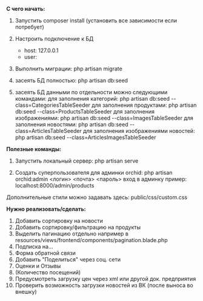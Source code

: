 **С чего начать:**
1. Запустить composer install (установить все зависимости если потребует)

2. Настроить подключение к БД 
   - host: 127.0.0.1
   - user: 
3. Выполнить миграции: php artisan migrate

4. засеять БД полностью: php artisan db:seed

5. засеять БД данными по отдельности можно следующими командами:
   для заполнения категорий:
     php artisan db:seed --class=CategoriesTableSeeder
   для заполнения продуктами:
     php artisan db:seed --class=ProductsTableSeeder
   для заполнения изображениями:
     php artisan db:seed --class=ImagesTableSeeder
   для заполнения новостями:
     php artisan db:seed --class=ArticlesTableSeeder
   для заполнения изображениями новостей:
     php artisan db:seed --class=ArticlesImagesTableSeeder


**Полезные команды:**

1. Запустить локальный сервер:
    php artisan serve

2. Создать суперпользователя для админки orchid: 
    php artisan orchid:admin <логин> <почта> <пароль>
    вход в админку пример: localhost:8000/admin/products


Дополнительные стили можно задавать здесь: public/css/custom.css


**Нужно реализовать/сделать:**


1. Добавить сортировку на новости
2. Добавить сортировку/фильтрацию на продукты
3. Выделить пагинацию отдельно например в resources/views/frontend/components/pagination.blade.php
4. Подписка на...
5. Форма обратной связи
6. Добавить "Поделиться" через соц. сети
7. Оценки и Отзывы
8. (Количество посещений)
9. Предусмотреть загрузку цен через xml или другой док. предприятия
10. Проверить возможность загрузки новостей из ВК (после выноса во внешку)
